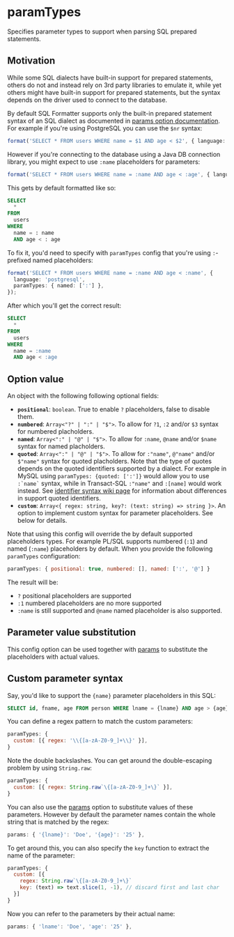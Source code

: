 # paramTypes

Specifies parameter types to support when parsing SQL prepared statements.

## Motivation

While some SQL dialects have built-in support for prepared statements,
others do not and instead rely on 3rd party libraries to emulate it,
while yet others might have built-in support for prepared statements,
but the syntax depends on the driver used to connect to the database.

By default SQL Formatter supports only the built-in prepared statement
syntax of an SQL dialect as documented in [params option documentation][params].
For example if you're using PostgreSQL you can use the `$nr` syntax:

```ts
format('SELECT * FROM users WHERE name = $1 AND age < $2', { language: 'postgresql' });
```

However if you're connecting to the database using a Java DB connection library,
you might expect to use `:name` placeholders for parameters:

```ts
format('SELECT * FROM users WHERE name = :name AND age < :age', { language: 'postgresql' });
```

This gets by default formatted like so:

```sql
SELECT
  *
FROM
  users
WHERE
  name = : name
  AND age < : age
```

To fix it, you'd need to specify with `paramTypes` config
that you're using `:`-prefixed named placeholders:

```ts
format('SELECT * FROM users WHERE name = :name AND age < :name', {
  language: 'postgresql',
  paramTypes: { named: [':'] },
});
```

After which you'll get the correct result:

```sql
SELECT
  *
FROM
  users
WHERE
  name = :name
  AND age < :age
```

## Option value

An object with the following following optional fields:

- **`positional`**: `boolean`. True to enable `?` placeholders, false to disable them.
- **`numbered`**: `Array<"?" | ":" | "$">`. To allow for `?1`, `:2` and/or `$3` syntax for numbered placholders.
- **`named`**: `Array<":" | "@" | "$">`. To allow for `:name`, `@name` and/or `$name` syntax for named placholders.
- **`quoted`**: `Array<":" | "@" | "$">`. To allow for `:"name"`, `@"name"` and/or `$"name"` syntax for quoted placholders.
  Note that the type of quotes depends on the quoted identifiers supported by a dialect.
  For example in MySQL using `paramTypes: {quoted: [':']}` would allow you to use `` :`name` `` syntax,
  while in Transact-SQL `:"name"` and `:[name]` would work instead.
  See [identifier syntax wiki page][] for information about differences in support quoted identifiers.
- **`custom`**: `Array<{ regex: string, key?: (text: string) => string }>`.
  An option to implement custom syntax for parameter placeholders. See below for details.

Note that using this config will override the by default supported placeholders types.
For example PL/SQL supports numbered (`:1`) and named (`:name`) placeholders by default.
When you provide the following `paramTypes` configuration:

```js
paramTypes: { positional: true, numbered: [], named: [':', '@'] }
```

The result will be:

- `?` positional placeholders are supported
- `:1` numbered placeholders are no more supported
- `:name` is still supported and `@name` named placeholder is also supported.

## Parameter value substitution

This config option can be used together with [params][] to substitute the placeholders with actual values.

## Custom parameter syntax

Say, you'd like to support the `{name}` parameter placeholders in this SQL:

```sql
SELECT id, fname, age FROM person WHERE lname = {lname} AND age > {age};
```

You can define a regex pattern to match the custom parameters:

```js
paramTypes: {
  custom: [{ regex: '\\{[a-zA-Z0-9_]+\\}' }],
}
```

Note the double backslashes. You can get around the double-escaping problem by using `String.raw`:

```js
paramTypes: {
  custom: [{ regex: String.raw`\{[a-zA-Z0-9_]+\}` }],
}
```

You can also use the [params][] option to substitute values of these parameters.
However by default the parameter names contain the whole string that is matched by the regex:

```js
params: { '{lname}': 'Doe', '{age}': '25' },
```

To get around this, you can also specify the `key` function to extract the name of the parameter:

```js
paramTypes: {
  custom: [{
    regex: String.raw`\{[a-zA-Z0-9_]+\}`
    key: (text) => text.slice(1, -1), // discard first and last char
  }]
}
```

Now you can refer to the parameters by their actual name:

```js
params: { 'lname': 'Doe', 'age': '25' },
```

[params]: ./params.md
[identifier syntax wiki page]: https://github.com/sql-formatter-org/sql-formatter/wiki/identifiers
